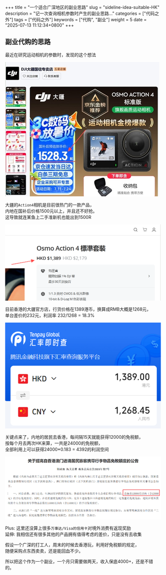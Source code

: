 +++
title = "一个适合广深地区的副业思路"
slug = "sideline-idea-suitable-HK"
description = "记一次查询相机参数时产生的副业思路..."
categories = ["代码之外"]
tags = ["代码之外"]
keywords = ["代购", "副业"]
weight = 5
date = "2025-07-13 11:12:34+0800"
+++

## 副业代购的思路

最近在研究运动相机的参数时，发现的这个想法

![内地价格](hk-jd-price.jpg)


大疆的`Action4`相机是目前很热门的一款产品，  
内地在国补后价格1500元以上，并且还不好抢。  
这导致就连某鱼上二手准新机也能出到1500R  


<!-- <img src="hk-jd-price.jpg" alt="内地价格"/> -->

![香港官方的价格](hk-price.png)

目前香港的大疆官方店，行货价格在1389港币，换算成RMB大概是1268元，  
单台差价的232元，利润率 232/1268 = 18.3%  

![目前汇率](hk-cny.png)
	
关键点来了，内地的居民去香港，每间隔15天就能获得12000的免税额，  
按每个月去两次HK来算，一共是24000的免税额，    
全部利用上可以获得24000*0.183 = 4392的利润空间

![免税额规定](hk-Snipaste_view343.png)



Plus: 这里还没算上很多`万事达/Visa的信用卡`对境外消费有返现奖励      
延伸: 我相信还有很多其他的产品拥有值得考虑的差价，只是没有去收集



假设一个广深的打工人，周末的时候去香港玩，利用好免税额的规定，  
随便采购点东西卖卖，还是能回血不少。

所以把这个作为一个副业，一个月只需要做两天，收入保底4000+，还是不错的。   






